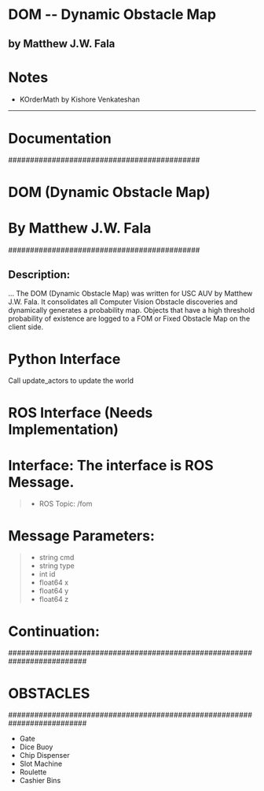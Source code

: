 # DOM -- Dynamic Obstacle Map
## by Matthew J.W. Fala


# Notes
- KOrderMath by Kishore Venkateshan

_____

# Documentation

############################################
#       DOM (Dynamic Obstacle Map)         #
#       By Matthew J.W. Fala               #
############################################

## Description:
... The DOM (Dynamic Obstacle Map) was written for USC AUV by Matthew J.W. Fala.
It consolidates all Computer Vision Obstacle discoveries and dynamically generates a probability map.
Objects that have a high threshold probability of existence are logged to a FOM or Fixed Obstacle Map on
the client side.

# Python Interface
 Call update_actors to update the world

# ROS Interface (Needs Implementation)
#
# Interface: The interface is ROS Message.
>* ROS Topic: /fom

# Message Parameters:
>*   string cmd
>*   string type
>*   int id
>*   float64 x
>*   float64 y
>*   float64 z

# Continuation:

##########################################################################
# OBSTACLES
##########################################################################
- Gate
- Dice Buoy
- Chip Dispenser
- Slot Machine
- Roulette
- Cashier Bins
